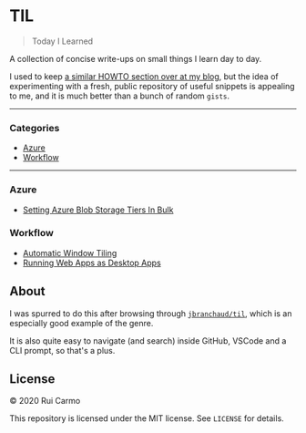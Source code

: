 # TIL

> Today I Learned

A collection of concise write-ups on small things I learn day to day.

I used to keep [a similar HOWTO section over at my blog](https://taoofmac.com/space/HOWTO), but the idea of experimenting with a fresh, public repository of useful snippets is appealing to me, and it is much better than a bunch of random `gists`.

---

### Categories

* [Azure](#azure)
* [Workflow](#workflow)

---

### Azure

- [Setting Azure Blob Storage Tiers In Bulk](azure/setting-blob-storage-tiers-in-bulk.md)


### Workflow

- [Automatic Window Tiling](workflow/automatic-window-tiling.md)
- [Running Web Apps as Desktop Apps](workflow/running-web-apps-as-desktop-apps.md)

## About

I was spurred to do this after browsing through [`jbranchaud/til`](https://github.com/jbranchaud/til), which is an especially good example of the genre.

It is also quite easy to navigate (and search) inside GitHub, VSCode and a CLI prompt, so that's a plus.

## License

&copy; 2020 Rui Carmo

This repository is licensed under the MIT license. See `LICENSE` for
details.